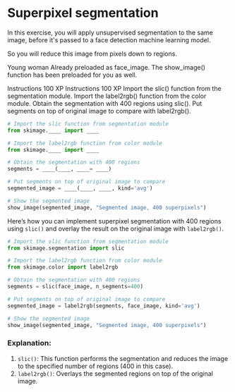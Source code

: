 # Superpixel segmentation
In this exercise, you will apply unsupervised segmentation to the same image, before it's passed to a face detection machine learning model.

So you will reduce this image from 
 pixels down to 
 regions.

Young woman
Already preloaded as face_image.
The show_image() function has been preloaded for you as well.

Instructions
100 XP
Instructions
100 XP
Import the slic() function from the segmentation module.
Import the label2rgb() function from the color module.
Obtain the segmentation with 400 regions using slic().
Put segments on top of original image to compare with label2rgb().

```py
# Import the slic function from segmentation module
from skimage.____ import ____

# Import the label2rgb function from color module
from skimage.____ import ____

# Obtain the segmentation with 400 regions
segments = ____(____, ____= ____)

# Put segments on top of original image to compare
segmented_image = ____(____, ____, kind='avg')

# Show the segmented image
show_image(segmented_image, "Segmented image, 400 superpixels")

```

Here’s how you can implement superpixel segmentation with 400 regions using `slic()` and overlay the result on the original image with `label2rgb()`.

```python
# Import the slic function from segmentation module
from skimage.segmentation import slic

# Import the label2rgb function from color module
from skimage.color import label2rgb

# Obtain the segmentation with 400 regions
segments = slic(face_image, n_segments=400)

# Put segments on top of original image to compare
segmented_image = label2rgb(segments, face_image, kind='avg')

# Show the segmented image
show_image(segmented_image, "Segmented image, 400 superpixels")
```

### Explanation:
1. `slic()`: This function performs the segmentation and reduces the image to the specified number of regions (400 in this case).
2. `label2rgb()`: Overlays the segmented regions on top of the original image.
